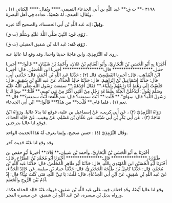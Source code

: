 ٣١٩٨ -** ت ق:** عَبد اللَّهِ بن أَبي الجذعاء التميمي،**** ويُقال:**** الكناني (١) ، ويُقال: العبدي. لهُ صُحبَةٌ، عداده فِي أهل البصرة.

**وقِيلَ:** إنه عَبد اللَّهِ بْن أَبي الحمساء، والصحيح أَنَّهُ غيره.

**رَوَى عَن:** النَّبِيّ صَلَّى اللَّهُ عَلَيْهِ وسَلَّمَ (ت ق) .

**رَوَى عَنه:** عَبد الله بْن شقيق العقيلي (ت ق) .

روى له التِّرْمِذِيّ، وابن مَاجَهْ حديثا واحدا. وقد وقع لنا عاليا عنه.

أَخْبَرَنَا بِهِ أَبُو الْحَسَنِ بْنُ الْبُخَارِيِّ، وأَبُو الْغَنَائِمِ بْنُ عَلانَ، وأَحْمَدُ بْنُ شَيْبَانَ،** قَالُوا:** أخبرنا حنبل،****************** قال:****************** أخبرنا ابن الْحُصَيْنِ، قال: أخبرنا ابْنُ الْمُذْهِب، قال: أخبرنا القَطِيعِيّ، قال (٢) : حَدَّثَنَا عَبد اللَّهِ بْن أَحْمَدَ، قال: حَدَّثني أَبِي، قال: حَدَّثَنَا إِسْمَاعِيلُ بْنُ إِبْرَاهِيمَ، قال: حَدَّثَنَا خَالِدٌ الْحَذَّاءُ، عَنْ عَبد اللَّهِ بْنِ شَقِيقٍ، قال: جَلَسْتُ إِلَى رَهْطٍ أَنَا رَابِعُهُمْ بِإِيلْيَاءَ،** فَقَالَ أَحَدُهُمْ:** سمعت رَسُول اللَّهِ صَلَّى اللَّهُ عَلَيْهِ وسَلَّمَ يَقُولُ: لَيَدْخُلَنَّ الْجَنَّةَ بِشَفَاعَةِ رَجُلٍ مِنْ أُمَّتِي أَكْثَرُ مِنْ بَنِي تَمِيمٍ،** قُلْنَا:** سِوَاكَ يَا رَسُولَ اللَّهِ؟ قال: سِوَايَ".** قُلْت:** أَنْتَ سمعته؟ قال: نعم.**قُلْت:** أَنْتَ سمعته؟** قال:** نعم (١) ، فلما قام،** قُلْت:** من هَذَا؟** قَالُوا:** ابْن أَبي الجدعاء.

رَوَاهُ التِّرْمِذِيّ (٢) ، عَن أَبِي كريب، عَنْ إسماعيل بن علية، فوقع لنا بدلا عاليا. ورَوَاهُ ابْنُ مَاجَهْ (٣) ، عَن أَبِي بَكْرِ بْنِ أَبي شَيْبَة، عن عَفَّان بْن مُسْلِم، عَنْ وهيب، عَنْ خَالِد الحذاء، فوقع لنا عاليا بدرجتين.

وَقَال التِّرْمِذِيّ (٤) : حسن صحيح، وإنما يعرف لَهُ هَذَا الحديث الواحد.

وقد وقع لنا عَنْهُ حَدِيث آخر.

أَخْبَرَنَا بِهِ أَبُو الْحَسَنِ بْنُ الْبُخَارِيِّ، وأحمد بْن شيبان،** قَالا:** أخبرنا أَبُو حفص بن طَبَرْزَذَ،**************** قال:**************** أَخْبَرَنَا أَبُو مُحَمَّدِ بْنُ الطَّرَّاحِ، قال: أَخْبَرَنَا أَبُو الْحُسَيْنِ ابن الْمُهْتَدِي بِاللَّهِ، قال: حَدَّثَنَا أَبُو طَاهِرٍ الْمُخَلِّصُ، قال: حَدَّثَنَا عَبد اللَّهِ بْن مُحَمَّدٍ، قال: حَدَّثَنَا كَامِلُ بْنُ طَلْحَةَ الْجَحْدَرِيُّ، قال: حَدَّثَنَا حماد بْن سلمة، عَن خَالِدٌ الْحَذَّاءُ، عَنْ عَبد اللَّهِ بْنِ شَقِيقٍ، عَنْ ابْنِ أَبي الْجَدْعَاءِ، قال: قُلْتُ: يَا نَبِيَّ اللَّهِ، مَتَى كُنْتَ نَبِيًّا؟ قال: إِذْ آدَمُ بَيْنَ الرُّوحِ والْجَسَدِ.

وقع لنا عاليا أَيْضًا، وقَدِ اختلف فِيهِ، عَلَى عَبد اللَّهِ بْن شقيق، فرواه عَنْهُ خَالِد الحذاء هكذا، ورواه بديل بْن ميسرة، عَنْ عَبد اللَّهِ بْن شقيق، عن ميسرة الفجر.